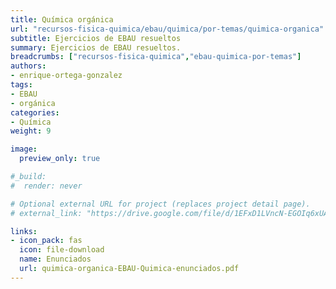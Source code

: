 ```yaml
---
title: Química orgánica
url: "recursos-fisica-quimica/ebau/quimica/por-temas/quimica-organica" 
subtitle: Ejercicios de EBAU resueltos
summary: Ejercicios de EBAU resueltos.
breadcrumbs: ["recursos-fisica-quimica","ebau-quimica-por-temas"]
authors:
- enrique-ortega-gonzalez
tags:
- EBAU
- orgánica
categories:
- Química
weight: 9

image:
  preview_only: true

#_build:
#  render: never

# Optional external URL for project (replaces project detail page).
# external_link: "https://drive.google.com/file/d/1EFxD1LVncN-EGOIq6xUAJaNjtWYf3gop/view"

links:
- icon_pack: fas
  icon: file-download
  name: Enunciados
  url: quimica-organica-EBAU-Quimica-enunciados.pdf
---
```


<!-- <iframe src="https://drive.google.com/file/d/1EFxD1LVncN-EGOIq6xUAJaNjtWYf3gop/preview" style="width: 100vw; height: 500px; position: relative; left: 50%; right: 50%; margin-left: -50vw; margin-right: -50vw;" frameborder="0"></iframe> -->

<div id="adobe-dc-view" style="width: 100vw; position: relative; left: 50%; right: 50%; margin-left: -50vw; margin-right: -50vw;"></div>
<script src="https://documentcloud.adobe.com/view-sdk/main.js"></script>
<script type="text/javascript">
	document.addEventListener("adobe_dc_view_sdk.ready", function(){ 
		var adobeDCView = new AdobeDC.View({clientId: "5b6be996ab824b0e8113830d11740fa3", divId: "adobe-dc-view"});
		adobeDCView.previewFile({
			content:{location: {url: "https://fisiquimicamente.com/recursos-fisica-quimica/ebau/quimica/por-temas/quimica-organica/quimica-organica-EBAU-Quimica.pdf"}},
			metaData:{fileName: "quimica-organica-EBAU-Quimica.pdf"}
		}, {embedMode: "IN_LINE"});
	});
</script>